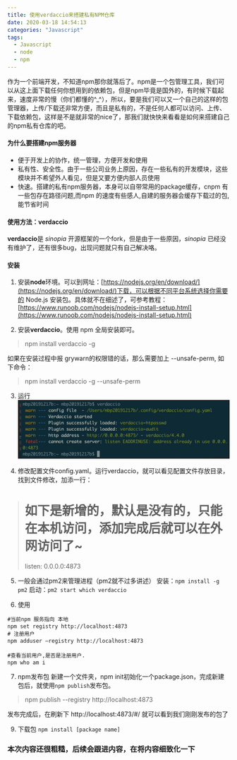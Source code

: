 ```yaml
---
title: 使用verdaccio来搭建私有NPM仓库
date: 2020-03-18 14:54:13
categories: "Javascript"
tags:
  - Javascript
  - node
  - npm
---
```


作为一个前端开发，不知道npm那你就落后了。npm是一个包管理工具，我们可以从这上面下载任何你想用到的依赖包，但是npm毕竟是国外的，有时候下载起来，速度非常的慢（你们都懂的^_^），所以，要是我们可以又一个自己的这样的包管理器，上传/下载还非常方便，而且是私有的，不是任何人都可以访问、上传、下载依赖包，这样是不是就非常的nice了，那我们就快快来看看是如何来搭建自己的npm私有仓库的吧。

#### 为什么要搭建npm服务器

+ 便于开发上的协作，统一管理，方便开发和使用
+ 私有性、安全性。由于一些公司业务上原因，存在一些私有的开发模块，这些模块并不希望外人看见，但是又要方便内部人员使用
+ 快速。搭建的私有npm服务器，本身可以自带常用的package缓存，cnpm 有一些包存在路径问题,而npm 的速度有些感人,自建的服务器会缓存下载过的包,能节省时间

#### 使用方法：verdaccio

**verdaccio**是 *sinopia* 开源框架的一个fork，但是由于一些原因，*sinopia* 已经没有维护了，还有很多bug，出现问题就只有自己解决咯。

#### 安装

1. 安装**node**环境。可以到网址：[https://nodejs.org/en/download/](https://nodejs.org/en/download/)下载，可以根据不同平台系统选择你需要的 Node.js 安装包。具体就不在细述了，可参考教程：[https://www.runoob.com/nodejs/nodejs-install-setup.html](https://www.runoob.com/nodejs/nodejs-install-setup.html)

2. 安装**verdaccio**。使用 npm 全局安装即可。
 > npm install verdaccio -g

 如果在安装过程中报 grywarn的权限错的话，那么需要加上 --unsafe-perm, 如下命令：
 > npm install verdaccio -g --unsafe-perm

3. 运行
![启动示例](/images/run-verdaccio.png)

4. 修改配置文件config.yaml。运行verdaccio，就可以看见配置文件存放目录，找到文件修改，加添一行：
> # 如下是新增的，默认是没有的，只能在本机访问，添加完成后就可以在外网访问了~  
> listen: 0.0.0.0:4873  

5. 一般会通过pm2来管理进程（pm2就不过多讲述）
安装：`npm install -g pm2`
启动：`pm2 start which verdaccio`

6. 使用
```
#当前npm 服务指向 本地
npm set registry http://localhost:4873
# 注册用户
npm adduser –registry http://localhost:4873

#查看当前用户,是否是注册用户.
npm who am i
```

7. npm发布包
新建一个文件夹，npm init初始化一个package.json，完成新建包后，就使用`npm publish`发布包。
> npm publish --registry http://localhost:4873

发布完成后，在刷新下 http://localhost:4873/#/ 就可以看到我们刚刚发布的包了

9. 下载包 `npm install [package name]`

### 本次内容还很粗糙，后续会跟进内容，在将内容细致化一下